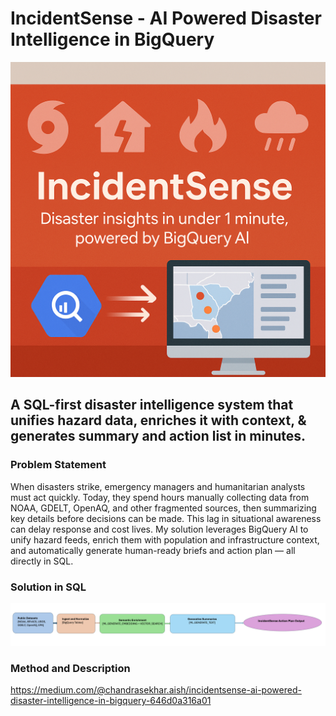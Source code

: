 # IncidentSense - AI Powered Disaster Intelligence in BigQuery  

![alt text](IncidentSense.png)

## A SQL-first disaster intelligence system that unifies hazard data, enriches it with context, & generates summary and action list in minutes.


### Problem Statement
When disasters strike, emergency managers and humanitarian analysts must act quickly. Today, they spend hours manually collecting data from NOAA, GDELT, OpenAQ, and other fragmented sources, then summarizing key details before decisions can be made. This lag in situational awareness can delay response and cost lives. My solution leverages BigQuery AI to unify hazard feeds, enrich them with population and infrastructure context, and automatically generate human-ready briefs and action plan — all directly in SQL.

### Solution in SQL
![alt text](IncidentSense_Flowchart.png)

### Method and Description
https://medium.com/@chandrasekhar.aish/incidentsense-ai-powered-disaster-intelligence-in-bigquery-646d0a316a01